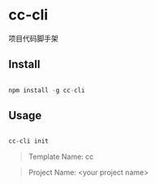 cc-cli
====
项目代码脚手架

Install
-----

```javascript

npm install -g cc-cli

```


Usage
-----

```javascript

cc-cli init

```

>Template Name: cc

>Project Name: &lt;your project name&gt;

